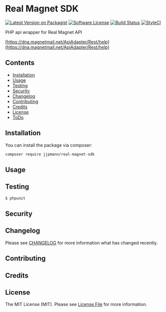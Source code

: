 # Real Magnet SDK

[![Latest Version on Packagist](https://img.shields.io/packagist/v/jjpmann/real-magnet-sdk.svg?style=flat-square)](https://packagist.org/packages/jjpmann/real-magnet-sdk)
[![Software License](https://img.shields.io/badge/license-MIT-brightgreen.svg?style=flat-square)](LICENSE.md)
[![Build Status](https://img.shields.io/travis/jjpmann/real-magnet-sdk/master.svg?style=flat-square)](https://travis-ci.org/jjpmann/real-magnet-sdk)
[![StyleCI](https://styleci.io/repos/63074207/shield)](https://styleci.io/repos/63074207)

PHP api wrapper for Real Magnet API 

[https://dna.magnetmail.net/ApiAdapter/Rest/help](https://dna.magnetmail.net/ApiAdapter/Rest/help)

## Contents

- [Installation](#installation)
- [Usage](#usage)
- [Testing](#testing)
- [Security](#security)
- [Changelog](#changelog)
- [Contributing](#contributing)
- [Credits](#credits)
- [License](#license)
- [ToDo](#todo)

## Installation

You can install the package via composer:

``` bash
composer require jjpmann/real-magnet-sdk
```

## Usage

## Testing

``` bash
$ phpunit
```

## Security

## Changelog

Please see [CHANGELOG](CHANGELOG.md) for more information what has changed recently.

## Contributing

## Credits

## License

The MIT License (MIT). Please see [License File](LICENSE.md) for more information.